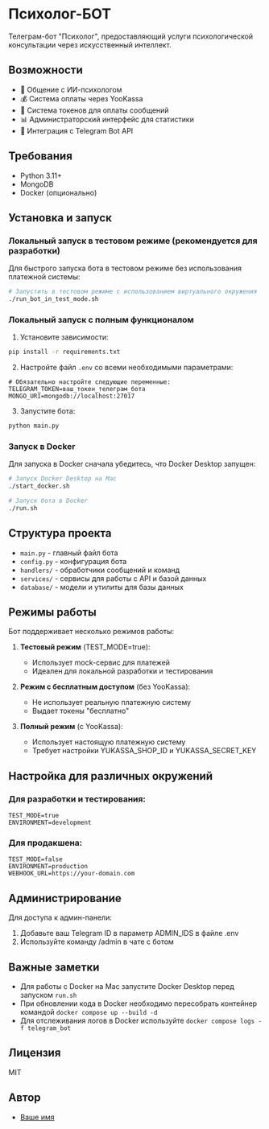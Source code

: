 # Психолог-БОТ

Телеграм-бот "Психолог", предоставляющий услуги психологической консультации через искусственный интеллект.

## Возможности

- 💬 Общение с ИИ-психологом
- 💰 Система оплаты через YooKassa
- 🎫 Система токенов для оплаты сообщений
- 📊 Администраторский интерфейс для статистики
- 📱 Интеграция с Telegram Bot API

## Требования

- Python 3.11+
- MongoDB
- Docker (опционально)

## Установка и запуск

### Локальный запуск в тестовом режиме (рекомендуется для разработки)

Для быстрого запуска бота в тестовом режиме без использования платежной системы:

```bash
# Запустить в тестовом режиме с использованием виртуального окружения
./run_bot_in_test_mode.sh
```

### Локальный запуск с полным функционалом

1. Установите зависимости:
```bash
pip install -r requirements.txt
```

2. Настройте файл `.env` со всеми необходимыми параметрами:
```
# Обязательно настройте следующие переменные:
TELEGRAM_TOKEN=ваш_токен_телеграм_бота
MONGO_URI=mongodb://localhost:27017
```

3. Запустите бота:
```bash
python main.py
```

### Запуск в Docker

Для запуска в Docker сначала убедитесь, что Docker Desktop запущен:

```bash
# Запуск Docker Desktop на Mac
./start_docker.sh

# Запуск бота в Docker
./run.sh
```

## Структура проекта

- `main.py` - главный файл бота
- `config.py` - конфигурация бота
- `handlers/` - обработчики сообщений и команд
- `services/` - сервисы для работы с API и базой данных
- `database/` - модели и утилиты для базы данных

## Режимы работы

Бот поддерживает несколько режимов работы:

1. **Тестовый режим** (TEST_MODE=true):
   - Использует mock-сервис для платежей
   - Идеален для локальной разработки и тестирования

2. **Режим с бесплатным доступом** (без YooKassa):
   - Не использует реальную платежную систему
   - Выдает токены "бесплатно"

3. **Полный режим** (с YooKassa):
   - Использует настоящую платежную систему
   - Требует настройки YUKASSA_SHOP_ID и YUKASSA_SECRET_KEY

## Настройка для различных окружений

### Для разработки и тестирования:
```
TEST_MODE=true
ENVIRONMENT=development
```

### Для продакшена:
```
TEST_MODE=false
ENVIRONMENT=production
WEBHOOK_URL=https://your-domain.com
```

## Администрирование

Для доступа к админ-панели:
1. Добавьте ваш Telegram ID в параметр ADMIN_IDS в файле .env
2. Используйте команду /admin в чате с ботом

## Важные заметки

- Для работы с Docker на Mac запустите Docker Desktop перед запуском `run.sh`
- При обновлении кода в Docker необходимо пересобрать контейнер командой `docker compose up --build -d`
- Для отслеживания логов в Docker используйте `docker compose logs -f telegram_bot`

## Лицензия

MIT

## Автор

- [Ваше имя](https://github.com/yourusername) 